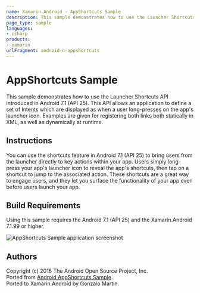 ```yaml
---
name: Xamarin.Android - AppShortcuts Sample
description: This sample demonstrates how to use the Launcher Shortcuts API introduced in Android 7.1 (API 25). This API allows an application to define a set...
page_type: sample
languages:
- csharp
products:
- xamarin
urlFragment: android-n-appshortcuts
---
```

# AppShortcuts Sample

This sample demonstrates how to use the Launcher Shortcuts API introduced in Android 7.1 (API 25). This API allows an application to define a set of Intents which are displayed as when a user long-presses on the app's launcher icon. Examples are given for registering both links both statically in XML, as well as dynamically at runtime.

## Instructions

You can use the shortcuts feature in Android 7.1 (API 25) to bring users from the launcher directly to key actions within your app. Users simply long-press your app's launcher icon to reveal the app's shortcuts, then tap on a shortcut to jump to the associated action. These shortcuts are a great way to engage users, and they let you surface the functionality of your app even before users launch your app.


## Build Requirements
Using this sample requires the Android 7.1 (API 25) and the Xamarin.Android 7.1.99 or higher.


![AppShortcuts Sample application screenshot](Screenshots/Screenshot_1480604454.png "AppShortcuts Sample application screenshot")

## Authors
Copyright (c) 2016 The Android Open Source Project, Inc.  
Ported from [Android AppShortcuts Sample](https://github.com/googlesamples/android-AppShortcuts).  
Ported to Xamarin.Android by Gonzalo Martin.